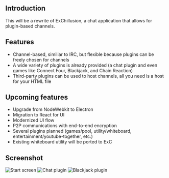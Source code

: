 ## Introduction

This will be a rewrite of ExChillusion, a chat application that allows for plugin-based channels.

## Features
* Channel-based, similiar to IRC, but flexible because plugins can be freely chosen for channels
* A wide variety of plugins is already provided (a chat plugin and even games like Connect Four, Blackjack, and Chain Reaction)
* Third-party plugins can be used to host channels, all you need is a host for your HTML file

## Upcoming features
* Upgrade from NodeWebkit to Electron
* Migration to React for UI
* Modernized UI flow
* P2P communications with end-to-end encryption
* Several plugins planned (games/pool, utility/whiteboard, entertainment/youtube-together, etc.)
* Existing whiteboard utility will be ported to ExC

## Screenshot

![Start screen](http://f.cl.ly/items/0u3v1M452Z1f192v1P2E/start-window-public.png)
![Chat plugin](http://f.cl.ly/items/02331D1C2T0m1S1T050O/chat4-plugin-public.png)
![Blackjack plugin](http://f.cl.ly/items/3K461c2N302w1P2e3K2J/blackjack-plugin-public.png)
